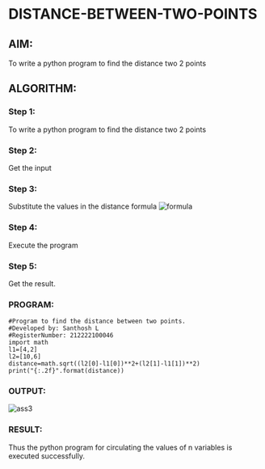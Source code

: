 # DISTANCE-BETWEEN-TWO-POINTS

## AIM:
To write a python program to find the distance two 2 points
## ALGORITHM:
### Step 1: 
To write a python program to find the distance two 2 points
### Step 2: 
Get the input
### Step 3: 
Substitute the values in the distance formula  ![formula](/formula.jpg)
### Step 4:
Execute the program
### Step 5: 
Get the result.
### PROGRAM:
```
#Program to find the distance between two points.
#Developed by: Santhosh L
#RegisterNumber: 212222100046
import math
l1=[4,2]
l2=[10,6]
distance=math.sqrt((l2[0]-l1[0])**2+(l2[1]-l1[1])**2)
print("{:.2f}".format(distance))
```
### OUTPUT:
![ass3](https://user-images.githubusercontent.com/123359969/226160719-063688ad-edc5-45f2-a3eb-c0ca2aa8892d.png)


### RESULT:
Thus the python program for circulating the values of n variables is executed successfully.
